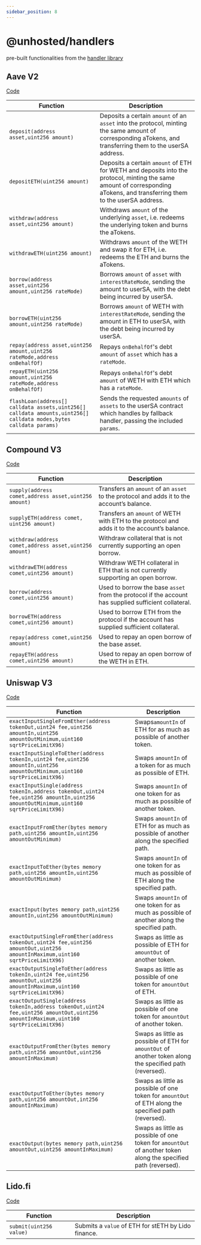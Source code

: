 ```yaml
---
sidebar_position: 8
---
```


# @unhosted/handlers

pre-built functionalities from the [handler library](./developers/Handlers)

## Aave V2

[Code](https://github.com/Unhosted-Wallet/unhosted-modules/blob/main/defi-strategies/contracts/handlers/aaveV2/AaveV2H.sol)

| Function                                                                                                         | Description                                                                                                                                                                |
| ---------------------------------------------------------------------------------------------------------------- | -------------------------------------------------------------------------------------------------------------------------------------------------------------------------- |
| `deposit(address asset,uint256 amount)`                                                                          | Deposits a certain `amount` of an `asset` into the protocol, minting the same amount of corresponding aTokens, and transferring them to the userSA address.                |
| `depositETH(uint256 amount)`                                                                                     | Deposits a certain `amount` of ETH for WETH and deposits into the protocol, minting the same amount of corresponding aTokens, and transferring them to the userSA address. |
| `withdraw(address asset,uint256 amount)`                                                                         | Withdraws `amount` of the underlying `asset`, i.e. redeems the underlying token and burns the aTokens.                                                                     |
| `withdrawETH(uint256 amount)`                                                                                    | Withdraws `amount` of the WETH and swap it for ETH, i.e. redeems the ETH and burns the aTokens.                                                                            |
| `borrow(address asset,uint256 amount,uint256 rateMode)`                                                          | Borrows `amount` of `asset` with `interestRateMode`, sending the amount to userSA, with the debt being incurred by userSA.                                                 |
| `borrowETH(uint256 amount,uint256 rateMode)`                                                                     | Borrows `amount` of WETH with `interestRateMode`, sending the amount in ETH to userSA, with the debt being incurred by userSA.                                             |
| `repay(address asset,uint256 amount,uint256 rateMode,address onBehalfOf)`                                        | Repays `onBehalfOf`'s debt `amount` of `asset` which has a `rateMode`.                                                                                                     |
| `repayETH(uint256 amount,uint256 rateMode,address onBehalfOf)`                                                   | Repays `onBehalfOf`'s debt `amount` of WETH with ETH which has a `rateMode`.                                                                                               |
| `flashLoan(address[] calldata assets,uint256[] calldata amounts,uint256[] calldata modes,bytes calldata params)` | Sends the requested `amounts` of `assets` to the userSA contract which handles by fallback handler, passing the included `params`.                                         |

## Compound V3

[Code](https://github.com/Unhosted-Wallet/unhosted-modules/blob/main/defi-strategies/contracts/handlers/compoundV3/CompoundV3H.sol)

| Function                                               | Description                                                                                          |
| ------------------------------------------------------ | ---------------------------------------------------------------------------------------------------- |
| `supply(address comet,address asset,uint256 amount)`   | Transfers an `amount` of an `asset` to the protocol and adds it to the account’s balance.            |
| `supplyETH(address comet, uint256 amount)`             | Transfers an `amount` of WETH with ETH to the protocol and adds it to the account’s balance.         |
| `withdraw(address comet,address asset,uint256 amount)` | Withdraw collateral that is not currently supporting an open borrow.                                 |
| `withdrawETH(address comet,uint256 amount)`            | Withdraw WETH collateral in ETH that is not currently supporting an open borrow.                     |
| `borrow(address comet,uint256 amount)`                 | Used to borrow the base `asset` from the protocol if the account has supplied sufficient collateral. |
| `borrowETH(address comet,uint256 amount)`              | Used to borrow ETH from the protocol if the account has supplied sufficient collateral.              |
| `repay(address comet,uint256 amount)`                  | Used to repay an open borrow of the base asset.                                                      |
| `repayETH(address comet,uint256 amount)`               | Used to repay an open borrow of the WETH in ETH.                                                     |

## Uniswap V3

[Code](https://github.com/Unhosted-Wallet/unhosted-modules/blob/main/defi-strategies/contracts/handlers/uniswapV3/UniswapV3H.sol)

| Function                                                                                                                             | Description                                                                                                    |
| ------------------------------------------------------------------------------------------------------------------------------------ | -------------------------------------------------------------------------------------------------------------- |
| `exactInputSingleFromEther(address tokenOut,uint24 fee,uint256 amountIn,uint256 amountOutMinimum,uint160 sqrtPriceLimitX96)`         | Swaps`amountIn` of ETH for as much as possible of another token.                                               |
| `exactInputSingleToEther(address tokenIn,uint24 fee,uint256 amountIn,uint256 amountOutMinimum,uint160 sqrtPriceLimitX96)`            | Swaps `amountIn` of a token for as much as possible of ETH.                                                    |
| `exactInputSingle(address tokenIn,address tokenOut,uint24 fee,uint256 amountIn,uint256 amountOutMinimum,uint160 sqrtPriceLimitX96)`  | Swaps `amountIn` of one token for as much as possible of another token.                                        |
| `exactInputFromEther(bytes memory path,uint256 amountIn,uint256 amountOutMinimum)`                                                   | Swaps `amountIn` of ETH for as much as possible of another along the specified path.                           |
| `exactInputToEther(bytes memory path,uint256 amountIn,uint256 amountOutMinimum)`                                                     | Swaps `amountIn` of one token for as much as possible of ETH along the specified path.                         |
| `exactInput(bytes memory path,uint256 amountIn,uint256 amountOutMinimum)`                                                            | Swaps `amountIn` of one token for as much as possible of another along the specified path.                     |
| `exactOutputSingleFromEther(address tokenOut,uint24 fee,uint256 amountOut,uint256 amountInMaximum,uint160 sqrtPriceLimitX96)`        | Swaps as little as possible of ETH for `amountOut` of another token.                                           |
| `exactOutputSingleToEther(address tokenIn,uint24 fee,uint256 amountOut,uint256 amountInMaximum,uint160 sqrtPriceLimitX96)`           | Swaps as little as possible of one token for `amountOut` of ETH.                                               |
| `exactOutputSingle(address tokenIn,address tokenOut,uint24 fee,uint256 amountOut,uint256 amountInMaximum,uint160 sqrtPriceLimitX96)` | Swaps as little as possible of one token for `amountOut` of another token.                                     |
| `exactOutputFromEther(bytes memory path,uint256 amountOut,uint256 amountInMaximum)`                                                  | Swaps as little as possible of ETH for `amountOut` of another token along the specified path (reversed).       |
| `exactOutputToEther(bytes memory path,uint256 amountOut,int256 amountInMaximum)`                                                     | Swaps as little as possible of one token for `amountOut` of ETH along the specified path (reversed).           |
| `exactOutput(bytes memory path,uint256 amountOut,uint256 amountInMaximum)`                                                           | Swaps as little as possible of one token for `amountOut` of another token along the specified path (reversed). |

## Lido.fi

[Code](https://github.com/Unhosted-Wallet/unhosted-modules/blob/main/defi-strategies/contracts/handlers/lido/LidoH.sol)

| Function                | Description                                         |
| ----------------------- | --------------------------------------------------- |
| `submit(uint256 value)` | Submits a `value` of ETH for stETH by Lido finance. |
